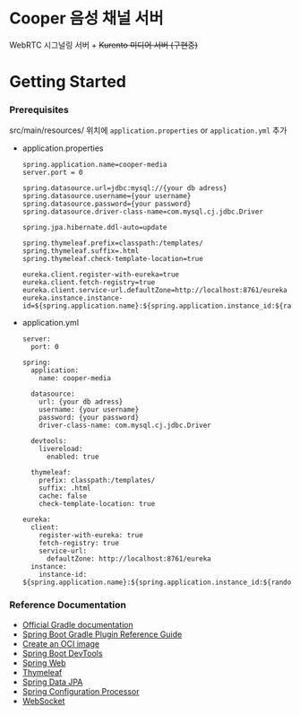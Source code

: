 # Cooper 음성 채널 서버

WebRTC 시그널링 서버 + ~~Kurento 미디어 서버 (구현중)~~


# Getting Started

### Prerequisites

src/main/resources/ 위치에 `application.properties` or `application.yml` 추가
* application.properties
  ```
  spring.application.name=cooper-media
  server.port = 0

  spring.datasource.url=jdbc:mysql://{your db adress}
  spring.datasource.username={your username}
  spring.datasource.password={your password}
  spring.datasource.driver-class-name=com.mysql.cj.jdbc.Driver

  spring.jpa.hibernate.ddl-auto=update

  spring.thymeleaf.prefix=classpath:/templates/
  spring.thymeleaf.suffix=.html
  spring.thymeleaf.check-template-location=true

  eureka.client.register-with-eureka=true
  eureka.client.fetch-registry=true
  eureka.client.service-url.defaultZone=http://localhost:8761/eureka
  eureka.instance.instance-id=${spring.application.name}:${spring.application.instance_id:${random.value}}
  ```
* application.yml
  ```
  server:
    port: 0

  spring:
    application:
      name: cooper-media
  
    datasource:
      url: {your db adress}
      username: {your username}
      password: {your password}
      driver-class-name: com.mysql.cj.jdbc.Driver
  
    devtools:
      livereload:
        enabled: true
  
    thymeleaf:
      prefix: classpath:/templates/
      suffix: .html
      cache: false
      check-template-location: true
  
  eureka:
    client:
      register-with-eureka: true
      fetch-registry: true
      service-url:
        defaultZone: http://localhost:8761/eureka
    instance:
      instance-id: ${spring.application.name}:${spring.application.instance_id:${random.value}}
  ```
  
### Reference Documentation

* [Official Gradle documentation](https://docs.gradle.org)
* [Spring Boot Gradle Plugin Reference Guide](https://docs.spring.io/spring-boot/docs/3.2.4/gradle-plugin/reference/html/)
* [Create an OCI image](https://docs.spring.io/spring-boot/docs/3.2.4/gradle-plugin/reference/html/#build-image)
* [Spring Boot DevTools](https://docs.spring.io/spring-boot/docs/3.2.4/reference/htmlsingle/index.html#using.devtools)
* [Spring Web](https://docs.spring.io/spring-boot/docs/3.2.4/reference/htmlsingle/index.html#web)
* [Thymeleaf](https://docs.spring.io/spring-boot/docs/3.2.4/reference/htmlsingle/index.html#web.servlet.spring-mvc.template-engines)
* [Spring Data JPA](https://docs.spring.io/spring-boot/docs/3.2.4/reference/htmlsingle/index.html#data.sql.jpa-and-spring-data)
* [Spring Configuration Processor](https://docs.spring.io/spring-boot/docs/3.2.4/reference/htmlsingle/index.html#appendix.configuration-metadata.annotation-processor)
* [WebSocket](https://docs.spring.io/spring-boot/docs/3.2.4/reference/htmlsingle/index.html#messaging.websockets)
